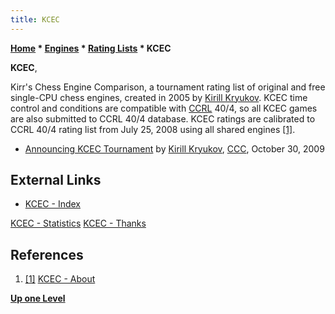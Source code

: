 ```yaml
---
title: KCEC
---
```

**[Home](Home "Home") \* [Engines](Engines "Engines") \* [Rating Lists](Engine_Rating_Lists "Engine Rating Lists") \* KCEC**


**KCEC**,  

Kirr's Chess Engine Comparison, a tournament rating list of original and free single-CPU chess engines, created in 2005 by [Kirill Kryukov](Kirill_Kryukov "Kirill Kryukov"). KCEC time control and conditions are compatible with [CCRL](CCRL "CCRL") 40/4, so all KCEC games are also submitted to CCRL 40/4 database. KCEC ratings are calibrated to CCRL 40/4 rating list from July 25, 2008 using all shared engines <a id="cite-note-1" href="#cite-ref-1">[1]</a>.






* [Announcing KCEC Tournament](http://www.talkchess.com/forum/viewtopic.php?t=30394) by [Kirill Kryukov](Kirill_Kryukov "Kirill Kryukov"), [CCC](CCC "CCC"), October 30, 2009


## External Links


* [KCEC - Index](http://kirill-kryukov.com/chess/kcec/index.html)


 [KCEC - Statistics](http://kirill-kryukov.com/chess/kcec/statistics.html)
 [KCEC - Thanks](http://kirill-kryukov.com/chess/kcec/thanks.html)
## References


1. <a id="cite-ref-1" href="#cite-note-1">[1]</a> [KCEC - About](http://kirill-kryukov.com/chess/kcec/about.html)

**[Up one Level](Engine_Rating_Lists "Engine Rating Lists")**







 
